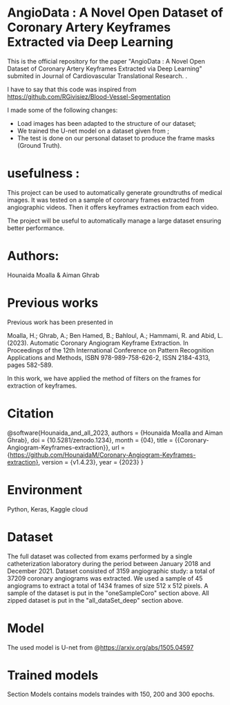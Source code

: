 # AngioData : A Novel Open Dataset of Coronary Artery Keyframes Extracted via Deep Learning

This is the official repository for the paper "AngioData : A Novel Open Dataset of Coronary Artery Keyframes Extracted via Deep Learning" submited in Journal of Cardiovascular Translational Research.
.

I have to say that this code was inspired from <a href="URL_du_lien">https://github.com/RGivisiez/Blood-Vessel-Segmentation</a>

I made some of the following changes:

- Load images has been adapted to the structure of our dataset;
- We trained the U-net model on a dataset given from ;
- The test is done on our personal dataset to produce the frame masks (Ground Truth).

# usefulness :

This project can be used to automatically generate groundtruths of medical images. It was tested on a sample of coronary frames extracted from angiographic videos. Then it offers keyframes extraction from each video.

The project will be useful to automatically manage a large dataset ensuring better performance.

# Authors: 
Hounaida Moalla & Aiman Ghrab

# Previous works
Previous work has been presented in 

Moalla, H.; Ghrab, A.; Ben Hamed, B.; Bahloul, A.; Hammami, R. and Abid, L. (2023). Automatic Coronary Angiogram Keyframe Extraction.  In Proceedings of the 12th International Conference on Pattern Recognition Applications and Methods, ISBN 978-989-758-626-2, ISSN 2184-4313, pages 582-589.

In this work, we have applied the method of filters on the frames for extraction of keyframes.

# Citation

@software{Hounaida_and_all_2023,
  authors = {Hounaida Moalla and Aiman Ghrab},
  doi = {10.5281/zenodo.1234},
  month = {04},
  title = {{Coronary-Angiogram-Keyframes-extraction}},
  url = {https://github.com/HounaidaM/Coronary-Angiogram-Keyframes-extraction},
  version = {v1.4.23},
  year = {2023}
}

# Environment
Python, Keras, Kaggle cloud

# Dataset
The full dataset was collected from exams performed by a single catheterization laboratory during the period between January 2018 and December 2021.
Dataset consisted of 3159 angiographic study: a total of 37209 coronary angiograms was extracted. We used a sample of 45 angiograms to extract a total of
1434 frames of size 512 x 512 pixels.
A sample of the dataset is put in the "oneSampleCoro" section above.
All zipped dataset is put in the "all_dataSet_deep" section above.

# Model
The used model is U-net from @https://arxiv.org/abs/1505.04597 

# Trained models
Section Models contains models traindes with 150, 200 and 300 epochs. 
